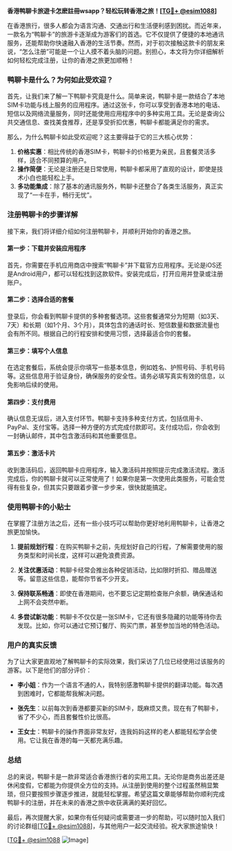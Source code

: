 **香港鸭聊卡旅遊卡怎麽註冊wsapp？轻松玩转香港之旅！[[TG💪+ @esim1088](https://t.me/s/esim1088)]**

在香港旅行，很多人都会为语言沟通、交通出行和生活便利感到困扰。而近年来，一款名为“鸭聊卡”的旅游卡逐渐成为游客们的首选。它不仅提供了便捷的本地通讯服务，还能帮助你快速融入香港的生活节奏。然而，对于初次接触这款卡的朋友来说，“怎么注册”可能是一个让人摸不着头脑的问题。别担心，本文将为你详细解析如何轻松完成注册，让你的香港之旅更加顺畅！

### 鸭聊卡是什么？为何如此受欢迎？

首先，让我们来了解一下鸭聊卡究竟是什么。简单来说，鸭聊卡是一款结合了本地SIM卡功能与线上服务的应用程序。通过这张卡，你可以享受到香港本地的电话、短信以及网络流量服务，同时还能使用应用程序中的多种实用工具。无论是查询公共交通信息、查找美食推荐，还是享受折扣优惠，鸭聊卡都能满足你的需求。

那么，为什么鸭聊卡如此受欢迎呢？这主要得益于它的三大核心优势：

1. **价格实惠**：相比传统的香港SIM卡，鸭聊卡的价格更为亲民，且套餐灵活多样，适合不同预算的用户。
2. **操作简便**：无论是注册还是日常使用，鸭聊卡都采用了直观的设计，即使是技术小白也能轻松上手。
3. **多功能集成**：除了基本的通讯服务外，鸭聊卡还整合了各类生活服务，真正实现了“一卡在手，畅行无忧”。

### 注册鸭聊卡的步骤详解

接下来，我们将详细介绍如何注册鸭聊卡，并顺利开始你的香港之旅。

#### 第一步：下载并安装应用程序

首先，你需要在手机应用商店中搜索“鸭聊卡”并下载官方应用程序。无论是iOS还是Android用户，都可以轻松找到这款软件。安装完成后，打开应用并登录或注册账户。

#### 第二步：选择合适的套餐

登录后，你会看到鸭聊卡提供的多种套餐选项。这些套餐通常分为短期（如3天、7天）和长期（如1个月、3个月），具体包含的通话时长、短信数量和数据流量也会有所不同。根据自己的行程安排和使用习惯，选择最适合你的套餐。

#### 第三步：填写个人信息

在选定套餐后，系统会提示你填写一些基本信息，例如姓名、护照号码、手机号码等。这些信息用于验证身份，确保服务的安全性。请务必填写真实有效的信息，以免影响后续的使用。

#### 第四步：支付费用

确认信息无误后，进入支付环节。鸭聊卡支持多种支付方式，包括信用卡、PayPal、支付宝等。选择一种方便的方式完成付款即可。支付成功后，你会收到一封确认邮件，其中包含激活码和其他重要信息。

#### 第五步：激活卡片

收到激活码后，返回鸭聊卡应用程序，输入激活码并按照提示完成激活流程。激活完成后，你的鸭聊卡就可以正常使用了！如果你是第一次使用此类服务，可能会觉得有些复杂，但其实只要跟着步骤一步步来，很快就能搞定。

### 使用鸭聊卡的小贴士

在掌握了注册方法之后，还有一些小技巧可以帮助你更好地利用鸭聊卡，让香港之旅更加愉快。

1. **提前规划行程**：在购买鸭聊卡之前，先规划好自己的行程，了解需要使用的服务类型和时间长度，这样可以避免浪费资源。
   
2. **关注优惠活动**：鸭聊卡经常会推出各种促销活动，比如限时折扣、赠品赠送等。留意这些信息，能帮你节省不少开支。

3. **保持联系畅通**：即使在香港期间，也不要忘记定期检查账户余额，确保通话和上网不会突然中断。

4. **多尝试新功能**：鸭聊卡不仅仅是一张SIM卡，它还有很多隐藏的功能等待你去发现。比如，你可以通过它预订餐厅、购买门票，甚至参加当地的特色活动。

### 用户的真实反馈

为了让大家更直观地了解鸭聊卡的实际效果，我们采访了几位已经使用过该服务的游客。以下是他们的部分评价：

- **李小姐**：作为一个语言不通的人，我特别感激鸭聊卡提供的翻译功能。每次遇到困难时，它都能帮我解决问题。
  
- **张先生**：以前每次到香港都要买新的SIM卡，既麻烦又贵。现在有了鸭聊卡，省了不少心，而且套餐性价比很高。

- **王女士**：鸭聊卡的操作界面非常友好，连我妈妈这样的老人都能轻松学会使用。它让我在香港的每一天都充满乐趣。

### 总结

总的来说，鸭聊卡是一款非常适合香港旅行者的实用工具。无论你是商务出差还是休闲度假，它都能为你提供全方位的支持。从注册到使用的整个过程虽然稍显繁琐，但只要按照步骤逐步推进，就能轻松掌握。希望这篇文章能够帮助你顺利完成鸭聊卡的注册，并在未来的香港之旅中收获满满的美好回忆。

最后，再次提醒大家，如果你有任何疑问或需要进一步的帮助，可以随时加入我们的讨论群组[[TG💪+ @esim1088](https://t.me/s/esim1088)]，与其他用户一起交流经验。祝大家旅途愉快！

[[TG💪+ @esim1088](https://t.me/s/esim1088) ![Image](https://i.postimg.cc/4NQfJmqS/Snipaste-2025-05-13-00-14-12.png)]